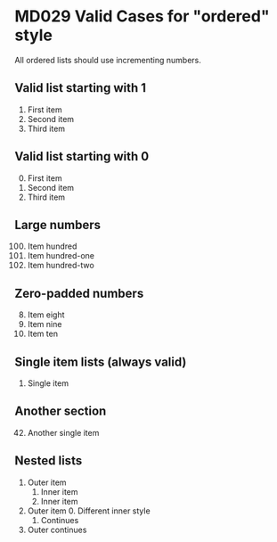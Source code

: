 # MD029 Valid Cases for "ordered" style

All ordered lists should use incrementing numbers.

## Valid list starting with 1

1. First item
2. Second item  
3. Third item

## Valid list starting with 0

0. First item
1. Second item
2. Third item

## Large numbers

100. Item hundred
101. Item hundred-one
102. Item hundred-two

## Zero-padded numbers

08. Item eight
09. Item nine
10. Item ten

## Single item lists (always valid)

1. Single item

## Another section

42. Another single item

## Nested lists

1. Outer item
   1. Inner item
   2. Inner item
2. Outer item
   0. Different inner style
   1. Continues
3. Outer continues